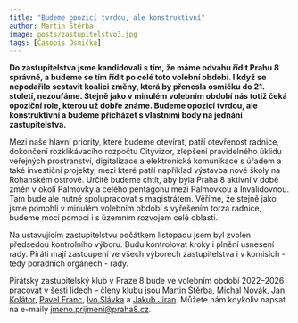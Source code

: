 ```yaml
---
title: "Budeme opozicí tvrdou, ale konstruktivní"
author: Martin Štěrba
image: posts/zastupitelstvo3.jpg
tags: [Časopis Osmička]
---
```


**Do zastupitelstva jsme kandidovali s tím, že máme odvahu řídit Prahu 8 správně, a budeme se tím řídit po celé toto volební období. I když se nepodařilo sestavit koalici změny, která by přenesla osmičku do 21. století, nezoufáme. Stejně jako v minulém volebním období nás totiž čeká opoziční role, kterou už dobře známe. Budeme opozicí tvrdou, ale konstruktivní a budeme přicházet s vlastními body na jednání zastupitelstva.**
 
Mezi naše hlavní priority, které budeme otevírat, patří otevřenost radnice, dokončení rozklikávacího rozpočtu Cityvizor, zlepšení pravidelného úklidu veřejných prostranství, digitalizace a elektronická komunikace s úřadem a také investiční projekty, mezi které patří například výstavba nové školy na Rohanském ostrově. Určitě budeme chtít, aby byla Praha 8 aktivní v době změn v okolí Palmovky a celého pentagonu mezi Palmovkou a Invalidovnou. Tam bude ale nutné spolupracovat s magistrátem. Věříme, že stejně jako jsme pomohli v minulém volebním období s vyřešením torza radnice, budeme moci pomoci i s územním rozvojem celé oblasti.

Na ustavujícím zastupitelstvu počátkem listopadu jsem byl zvolen předsedou kontrolního výboru. Budu kontrolovat kroky i plnění usnesení rady. Piráti mají zastoupení ve všech výborech zastupitelstva i v komisích - tedy poradních orgánech - rady.
 
Pirátský zastupitelský klub v Praze 8 bude ve volebním období 2022–2026 pracovat v šesti lidech – členy klubu jsou [Martin Štěrba](https://praha8.pirati.cz/lide/martin-sterba.html), [Michal Novák](https://praha8.pirati.cz/lide/michal-novak.html), [Jan Kolátor](https://praha8.pirati.cz/lide/jan-kolator.html), [Pavel Franc](https://praha8.pirati.cz/lide/pavel-franc.html), [Ivo Slávka](https://praha8.pirati.cz/lide/ivo-slavka.html) a [Jakub Jiran](https://praha8.pirati.cz/lide/jakub-jiran.html). Můžete nám kdykoliv napsat na e-maily jmeno.prijmeni@praha8.cz.
